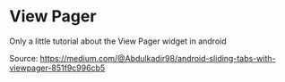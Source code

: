 # View Pager

Only a little tutorial about the View Pager widget in android

Source: https://medium.com/@Abdulkadir98/android-sliding-tabs-with-viewpager-851f9c996cb5
